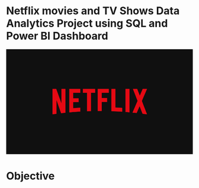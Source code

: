 # Netflix movies and TV Shows Data Analytics Project using SQL and Power BI Dashboard

![Netflix_Logo](https://github.com/geetanjali1202/netflix_sql_project/blob/main/netflix_logo.jpg)

# Objective 
